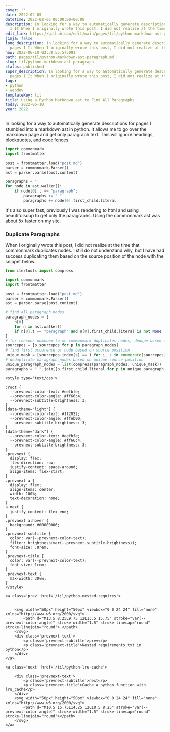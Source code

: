 ```yaml
---
cover: ''
date: 2022-02-05
datetime: 2022-02-05 00:00:00+00:00
description: In looking for a way to automatically generate descriptions for pages
  I It When I originally wrote this post, I did not realize at the time that
edit_link: https://github.com/edit/main/pages/til/python-markdown-ast-paragraph.md
jinja: false
long_description: In looking for a way to automatically generate descriptions for
  pages I It When I originally wrote this post, I did not realize at the time that
now: 2022-06-10 02:38:55.575091
path: pages/til/python-markdown-ast-paragraph.md
slug: til/python-markdown-ast-paragraph
status: published
super_description: In looking for a way to automatically generate descriptions for
  pages I It When I originally wrote this post, I did not realize at the time that
tags:
- python
- webdev
templateKey: til
title: Using a Python Markdown ast to Find All Paragraphs
today: 2022-06-10
year: 2022
---
```


In looking for a way to automatically generate descriptions for pages I
stumbled into a markdown ast in python.  It allows me to go over the
markdown page and get only paragraph text.  This will ignore headings,
blockquotes, and code fences.


``` python
import commonmark
import frontmatter

post = frontmatter.load("post.md")
parser = commonmark.Parser()
ast = parser.parse(post.content)

paragraphs = ''
for node in ast.walker():
    if node[0].t == "paragraph":
        paragraphs += " "
        paragraphs += node[0].first_child.literal
```

It's also super fast, previously I was rendering to html and using
beautifulsoup to get only the paragraphs.  Using the commonmark ast was
about 5x faster on my site.

### Duplicate Paragraphs

When I originally wrote this post, I did not realize at the time that
commonmark duplicates nodes.  I still do not understand why, but I have had
success duplicating them based on the source position of the node with the
snippet below.

``` python
from itertools import compress

import commonmark
import frontmatter

post = frontmatter.load("post.md")
parser = commonmark.Parser()
ast = parser.parse(post.content)

# find all paragraph nodes
paragraph_nodes = [
    n[0]
    for n in ast.walker()
    if n[0].t == "paragraph" and n[0].first_child.literal is not None
]
# for reasons unknown to me commonmark duplicates nodes, dedupe based on sourcepos
sourcepos = [p.sourcepos for p in paragraph_nodes]
# find first occurence of node based on source position
unique_mask = [sourcepos.index(s) == i for i, s in enumerate(sourcepos)]
# deduplicate paragraph_nodes based on unique source position
unique_paragraph_nodes = list(compress(paragraph_nodes, unique_mask))
paragraphs = " ".join([p.first_child.literal for p in unique_paragraph_nodes])
```
<div class='prevnext'>

    <style type='text/css'>

    :root {
      --prevnext-color-text: #eefbfe;
      --prevnext-color-angle: #ff66c4;
      --prevnext-subtitle-brightness: 3;
    }
    [data-theme="light"] {
      --prevnext-color-text: #1f2022;
      --prevnext-color-angle: #ffeb00;
      --prevnext-subtitle-brightness: 3;
    }
    [data-theme="dark"] {
      --prevnext-color-text: #eefbfe;
      --prevnext-color-angle: #ff66c4;
      --prevnext-subtitle-brightness: 3;
    }
    .prevnext {
      display: flex;
      flex-direction: row;
      justify-content: space-around;
      align-items: flex-start;
    }
    .prevnext a {
      display: flex;
      align-items: center;
      width: 100%;
      text-decoration: none;
    }
    a.next {
      justify-content: flex-end;
    }
    .prevnext a:hover {
      background: #00000006;
    }
    .prevnext-subtitle {
      color: var(--prevnext-color-text);
      filter: brightness(var(--prevnext-subtitle-brightness));
      font-size: .8rem;
    }
    .prevnext-title {
      color: var(--prevnext-color-text);
      font-size: 1rem;
    }
    .prevnext-text {
      max-width: 30vw;
    }
    </style>
    
    <a class='prev' href='/til/python-nested-requires'>
    

        <svg width="50px" height="50px" viewbox="0 0 24 24" fill="none" xmlns="http://www.w3.org/2000/svg">
            <path d="M13.5 8.25L9.75 12L13.5 15.75" stroke="var(--prevnext-color-angle)" stroke-width="1.5" stroke-linecap="round" stroke-linejoin="round"> </path>
        </svg>
        <div class='prevnext-text'>
            <p class='prevnext-subtitle'>prev</p>
            <p class='prevnext-title'>Nested requirements.txt in python</p>
        </div>
    </a>
    
    <a class='next' href='/til/python-lru-cache'>
    
        <div class='prevnext-text'>
            <p class='prevnext-subtitle'>next</p>
            <p class='prevnext-title'>Cache a python function with lru_cache</p>
        </div>
        <svg width="50px" height="50px" viewbox="0 0 24 24" fill="none" xmlns="http://www.w3.org/2000/svg">
            <path d="M10.5 15.75L14.25 12L10.5 8.25" stroke="var(--prevnext-color-angle)" stroke-width="1.5" stroke-linecap="round" stroke-linejoin="round"></path>
        </svg>
    </a>
  </div>